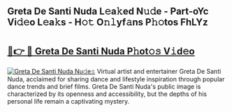 ## Greta De Santi Nuda L𝚎a𝚔ed N𝚞𝚍e - Part-oYc Vi𝚍𝚎o L𝚎a𝚔s - H𝚘𝚝 O𝚗𝚕yf𝚊ns P𝚑𝚘tos FhLYz

# <h2><a href="http://kfahbn.oniu.top/?m=Greta+De+Santi+Nuda">🔗👉 🔴 Greta De Santi Nuda P𝚑ot𝚘𝚜 V𝚒d𝚎o</a></h2>

[![Greta De Santi Nuda Nu𝚍e𝚜](https://i.imgur.com/0qMVB7G.gif)](http://kfahbn.oniu.top/?m=Greta+De+Santi+Nuda)
Virtual artist and entertainer Greta De Santi Nuda, acclaimed for sharing dance and lifestyle inspiration through popular dance trends and brief films. Greta De Santi Nuda's public image is characterized by its openness and accessibility, but the depths of his personal life remain a captivating mystery.  
